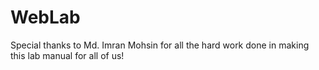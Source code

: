 # WebLab
Special thanks to Md. Imran Mohsin for all the hard work done in making this lab manual for all of us!
